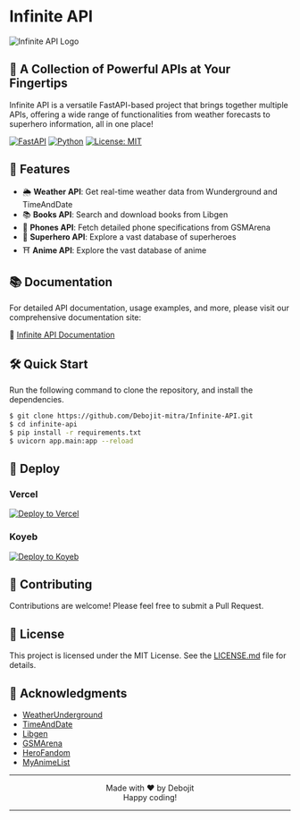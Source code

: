 # Infinite API

![Infinite API Logo](https://i.ibb.co/D4c0Rt2/infinite-api-logo.png)

## 🚀 A Collection of Powerful APIs at Your Fingertips

Infinite API is a versatile FastAPI-based project that brings together multiple APIs, offering a wide range of functionalities from weather forecasts to superhero information, all in one place!

[![FastAPI](https://img.shields.io/badge/FastAPI-005571?style=for-the-badge&logo=fastapi)](https://fastapi.tiangolo.com/)
[![Python](https://img.shields.io/badge/Python-3776AB?style=for-the-badge&logo=python&logoColor=white)](https://www.python.org/)
[![License: MIT](https://img.shields.io/badge/License-MIT-yellow.svg?style=for-the-badge)](https://opensource.org/licenses/MIT)

## 🌈 Features

- 🌦️ **Weather API**: Get real-time weather data from Wunderground and TimeAndDate
- 📚 **Books API**: Search and download books from Libgen
- 📱 **Phones API**: Fetch detailed phone specifications from GSMArena
- 🦸 **Superhero API**: Explore a vast database of superheroes
- ⛩️ **Anime API**: Explore the vast database of anime

## 📚 Documentation

For detailed API documentation, usage examples, and more, please visit our comprehensive documentation site:

📖 [Infinite API Documentation](https://debojit-mitra.github.io/Infinite-API/)

## 🛠️ Quick Start

Run the following command to clone the repository, and install the dependencies.

```sh
$ git clone https://github.com/Debojit-mitra/Infinite-API.git
$ cd infinite-api
$ pip install -r requirements.txt
$ uvicorn app.main:app --reload
```

## 🚀 Deploy

### Vercel

[![Deploy to Vercel](https://vercel.com/button)](https://vercel.com/import/project?template=https://github.com/Debojit-mitra/infinite-api)

### Koyeb

[![Deploy to Koyeb](https://www.koyeb.com/static/images/deploy/button.svg)](https://app.koyeb.com/deploy?type=git&repository=https://github.com/Debojit-mitra/infinite-api&branch=main&name=infinite-api)

## 🤝 Contributing

Contributions are welcome! Please feel free to submit a Pull Request.

## 📄 License

This project is licensed under the MIT License. See the [LICENSE.md](LICENSE.md) file for details.

## 🙏 Acknowledgments

- [WeatherUnderground](https://www.wunderground.com/)
- [TimeAndDate](https://www.timeanddate.com/)
- [Libgen](https://libgen.is/)
- [GSMArena](https://www.gsmarena.com/)
- [HeroFandom](https://hero.fandom.com/)
- [MyAnimeList](https://myanimelist.net/)

<div align="center">

---

Made with ❤️ by Debojit
<br>
Happy coding!

---

</div>
